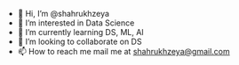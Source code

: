 - 👋 Hi, I’m @shahrukhzeya
- 👀 I’m interested in Data Science
- 🌱 I’m currently learning DS, ML, AI
- 💞️ I’m looking to collaborate on DS
- 📫 How to reach me mail me at shahrukhzeya@gmail.com

<!---
shahrukhzeya/shahrukhzeya is a ✨ special ✨ repository because its `README.md` (this file) appears on your GitHub profile.
You can click the Preview link to take a look at your changes.
--->
